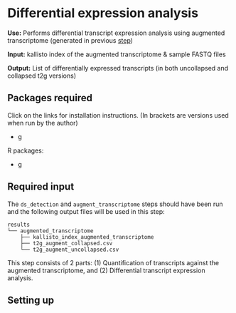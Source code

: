 # Differential expression analysis

**Use:** Performs differential transcript expression analysis using augmented transcriptome (generated in previous [step](https://github.com/ys-lim/SpliCeAT/tree/main/augment_transcriptome))

**Input:** kallisto index of the augmented transcriptome & sample FASTQ files

**Output:** List of differentially expressed transcripts (in both uncollapsed and collapsed t2g versions)

## Packages required
Click on the links for installation instructions. (In brackets are versions used when run by the author)
- g

R packages:
- g

## Required input
The `ds_detection` and `augment_transcriptome` steps should have been run and the following output files will be used in this step: 
```
results
└── augmented_transcriptome
    ├── kallisto_index_augmented_transcriptome
    ├── t2g_augment_collapsed.csv
    └── t2g_augment_uncollapsed.csv
```
This step consists of 2 parts: (1) Quantification of transcripts against the augmented transcriptome, and (2) Differential transcript expression analysis. 

## Setting up
